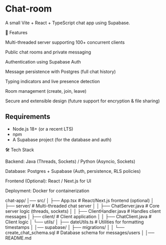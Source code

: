 # Chat-room

A small Vite + React + TypeScript chat app using Supabase.

🚀 Features

Multi-threaded server supporting 100+ concurrent clients

Public chat rooms and private messaging

Authentication using Supabase Auth

Message persistence with Postgres (full chat history)

Typing indicators and live presence detection

Room management (create, join, leave)

Secure and extensible design (future support for encryption & file sharing)

## Requirements

- Node.js 18+ (or a recent LTS)
- npm
- A Supabase project (for the database and auth)

🛠️ Tech Stack

Backend: Java (Threads, Sockets) / Python (Asyncio, Sockets)

Database: Postgres + Supabase (Auth, persistence, RLS policies)

Frontend (Optional): React / Next.js for UI

Deployment: Docker for containerization

chat-app/
│── src/
│   ├── App.tsx                # React/Next.js frontend (optional)
│   ├── server/                 # Multi-threaded chat server
│   │   ├── ChatServer.java     # Core server logic (threads, sockets)
│   │   ├── ClientHandler.java  # Handles client messages
│   ├── client/                 # Client application
│   │   ├── ChatClient.java     # Client logic
│   └── utils/
│       ├── dateUtils.ts        # Utilities for formatting timestamps
│
│── supabase/
│   ├── migrations/
│   │   └── create_chat_schema.sql   # Database schema for messages/users
│
│── README.md
